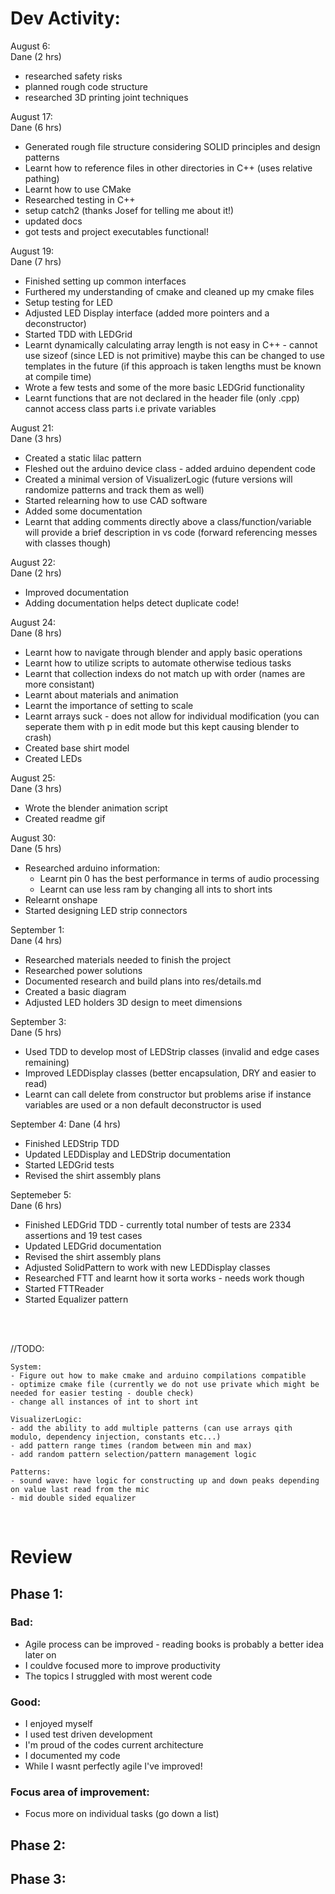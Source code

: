 # Dev Activity: 
August 6:    
Dane (2 hrs)  
- researched safety risks
- planned rough code structure
- researched 3D printing joint techniques

August 17:  
Dane (6 hrs)
- Generated rough file structure considering SOLID principles and design patterns
- Learnt how to reference files in other directories in C++ (uses relative pathing)
- Learnt how to use CMake
- Researched testing in C++ 
- setup catch2 (thanks Josef for telling me about it!)
- updated docs
- got tests and project executables functional!

August 19:  
Dane (7 hrs)
- Finished setting up common interfaces
- Furthered my understanding of cmake and cleaned up my cmake files
- Setup testing for LED
- Adjusted LED Display interface (added more pointers and a deconstructor)
- Started TDD with LEDGrid
- Learnt dynamically calculating array length is not easy in C++ - cannot use sizeof (since LED is not primitive) maybe this can be changed to use templates in the future (if this approach is taken lengths must be known at compile time)
- Wrote a few tests and some of the more basic LEDGrid functionality
- Learnt functions that are not declared in the header file (only .cpp) cannot access class parts i.e private variables

August 21:  
Dane (3 hrs)
- Created a static lilac pattern
- Fleshed out the arduino device class - added arduino dependent code
- Created a minimal version of VisualizerLogic (future versions will randomize patterns and track them as well)
- Started relearning how to use CAD software
- Added some documentation
- Learnt that adding comments directly above a class/function/variable will provide a brief description in vs code (forward referencing messes with classes though)

August 22:  
Dane (2 hrs)
- Improved documentation
- Adding documentation helps detect duplicate code!

August 24:  
Dane (8 hrs)
- Learnt how to navigate through blender and apply basic operations
- Learnt how to utilize scripts to automate otherwise tedious tasks
- Learnt that collection indexs do not match up with order (names are more consistant)
- Learnt about materials and animation
- Learnt the importance of setting to scale
- Learnt arrays suck - does not allow for individual modification (you can seperate them with p in edit mode but this kept causing blender to crash)
- Created base shirt model
- Created LEDs

August 25:  
Dane (3 hrs)
- Wrote the blender animation script
- Created readme gif

August 30:  
Dane (5 hrs)
- Researched arduino information:
    - Learnt pin 0 has the best performance in terms of audio processing
    - Learnt can use less ram by changing all ints to short ints
- Relearnt onshape
- Started designing LED strip connectors

September 1:  
Dane (4 hrs)
- Researched materials needed to finish the project
- Researched power solutions
- Documented research and build plans into res/details.md
- Created a basic diagram
- Adjusted LED holders 3D design to meet dimensions

September 3:  
Dane (5 hrs)  
- Used TDD to develop most of LEDStrip classes (invalid and edge cases remaining)
- Improved LEDDisplay classes (better encapsulation, DRY and easier to read)
- Learnt can call delete from constructor but problems arise if instance variables are used or a non default deconstructor is used

September 4:
Dane (4 hrs)
- Finished LEDStrip TDD
- Updated LEDDisplay and LEDStrip documentation
- Started LEDGrid tests
- Revised the shirt assembly plans 

Septemeber 5:  
Dane (6 hrs) 
- Finished LEDGrid TDD - currently total number of tests are 2334 assertions and 19 test cases
- Updated LEDGrid documentation 
- Revised the shirt assembly plans 
- Adjusted SolidPattern to work with new LEDDisplay classes
- Researched FTT and learnt how it sorta works - needs work though
- Started FTTReader
- Started Equalizer pattern

<br>
<br>

//TODO:

    System:
    - Figure out how to make cmake and arduino compilations compatible
    - optimize cmake file (currently we do not use private which might be needed for easier testing - double check)
    - change all instances of int to short int

    VisualizerLogic:
    - add the ability to add multiple patterns (can use arrays qith modulo, dependency injection, constants etc...)
    - add pattern range times (random between min and max)
    - add random pattern selection/pattern management logic

    Patterns:
    - sound wave: have logic for constructing up and down peaks depending on value last read from the mic
    - mid double sided equalizer
<br>

# Review
## Phase 1:
### Bad:
- Agile process can be improved - reading books is probably a better idea later on
- I couldve focused more to improve productivity
- The topics I struggled with most werent code
### Good:
- I enjoyed myself
- I used test driven development
- I'm proud of the codes current architecture
- I documented my code
- While I wasnt perfectly agile I've improved!
### Focus area of improvement:
- Focus more on individual tasks (go down a list)

## Phase 2:
## Phase 3: